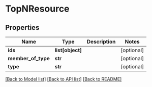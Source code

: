 # TopNResource

## Properties
Name | Type | Description | Notes
------------ | ------------- | ------------- | -------------
**ids** | **list[object]** |  | [optional] 
**member_of_type** | **str** |  | [optional] 
**type** | **str** |  | [optional] 

[[Back to Model list]](../README.md#documentation-for-models) [[Back to API list]](../README.md#documentation-for-api-endpoints) [[Back to README]](../README.md)


